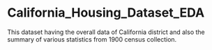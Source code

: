 # California_Housing_Dataset_EDA
This dataset having the overall data of California district and also the summary of various statistics from 1900 census collection.
